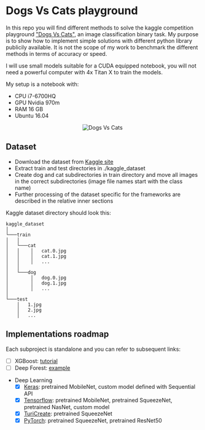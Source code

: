 # Dogs Vs Cats playground

In this repo you will find different methods to solve the kaggle competition playground ["Dogs Vs Cats"](https://www.kaggle.com/c/dogs-vs-cats-redux-kernels-edition),
an image classification binary task.
My purpose is to show how to implement simple solutions with different python library publicily available.
It is not the scope of my work to benchmark the different methods in terms of accuracy or speed.

I will use small models suitable for a CUDA equipped notebook, you will not need a powerful computer with 4x Titan X to train the models.

My setup is a notebook with:
- CPU i7-6700HQ
- GPU Nvidia 970m
- RAM 16 GB
- Ubuntu 16.04

<p align="center"><img src="https://tbolttimes.com/wp-content/uploads/2016/03/dogs-and-cats.jpg" alt="Dogs Vs Cats"></p>

## Dataset

- Download the dataset from [Kaggle site](https://www.kaggle.com/c/dogs-vs-cats-redux-kernels-edition/data)
- Extract train and test directories in ./kaggle_dataset
- Create dog and cat subdirectories in train directory and move all images in the correct subdirectories
(image file names start with the class name)
- Further processing of the dataset specific for the frameworks are described in the relative inner sections

Kaggle dataset directory should look this:

```
kaggle_dataset
│
└───train
│   │
│   └───cat
│   │    │   cat.0.jpg
│   │    │   cat.1.jpg
│   │    │   ...
│   │
│   └───dog
│        │   dog.0.jpg
│        │   dog.1.jpg
│        │   ...
│
└───test
    │   1.jpg
    │   2.jpg
    │   ...
```

## Implementations roadmap

Each subproject is standalone and you can refer to subsequent links:

- [ ] XGBoost: [tutorial](http://blog.kaggle.com/2017/01/23/a-kaggle-master-explains-gradient-boosting/)
- [ ] Deep Forest: [example](https://www.kaggle.com/demoon/the-nature-conservancy-fisheries-monitoring/deep-forest-1-4-public-log-loss-with-1-5-data)
- Deep Learning
    - [x] [Keras](/deep_learning/keras): pretrained MobileNet, custom model defined with Sequential API
    - [x] [Tensorflow](/deep_learning/tensorflow): pretrained MobileNet, pretrained SqueezeNet, pretrained NasNet, custom model
    - [x] [TuriCreate](/deep_learning/turicreate): pretrained SqueezeNet
    - [x] [PyTorch](/deep_learning/pytorch): pretrained SqueezeNet, pretrained ResNet50
